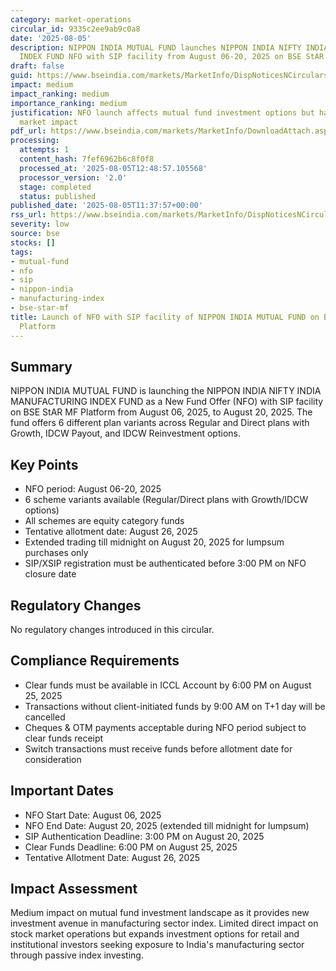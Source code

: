 ```yaml
---
category: market-operations
circular_id: 9335c2ee9ab9c0a8
date: '2025-08-05'
description: NIPPON INDIA MUTUAL FUND launches NIPPON INDIA NIFTY INDIA MANUFACTURING
  INDEX FUND NFO with SIP facility from August 06-20, 2025 on BSE StAR MF Platform.
draft: false
guid: https://www.bseindia.com/markets/MarketInfo/DispNoticesNCirculars.aspx?Noticeid={C1365700-BBD8-4B00-9AC5-053C057A993F}&noticeno=20250805-29&dt=08/05/2025&icount=29&totcount=32&flag=0
impact: medium
impact_ranking: medium
importance_ranking: medium
justification: NFO launch affects mutual fund investment options but has limited direct
  market impact
pdf_url: https://www.bseindia.com/markets/MarketInfo/DownloadAttach.aspx?id=20250805-29&attachedId=
processing:
  attempts: 1
  content_hash: 7fef6962b6c8f0f8
  processed_at: '2025-08-05T12:48:57.105568'
  processor_version: '2.0'
  stage: completed
  status: published
published_date: '2025-08-05T11:37:57+00:00'
rss_url: https://www.bseindia.com/markets/MarketInfo/DispNoticesNCirculars.aspx?Noticeid={C1365700-BBD8-4B00-9AC5-053C057A993F}&noticeno=20250805-29&dt=08/05/2025&icount=29&totcount=32&flag=0
severity: low
source: bse
stocks: []
tags:
- mutual-fund
- nfo
- sip
- nippon-india
- manufacturing-index
- bse-star-mf
title: Launch of NFO with SIP facility of NIPPON INDIA MUTUAL FUND on BSE StAR MF
  Platform
---
```


## Summary

NIPPON INDIA MUTUAL FUND is launching the NIPPON INDIA NIFTY INDIA MANUFACTURING INDEX FUND as a New Fund Offer (NFO) with SIP facility on BSE StAR MF Platform from August 06, 2025, to August 20, 2025. The fund offers 6 different plan variants across Regular and Direct plans with Growth, IDCW Payout, and IDCW Reinvestment options.

## Key Points

- NFO period: August 06-20, 2025
- 6 scheme variants available (Regular/Direct plans with Growth/IDCW options)
- All schemes are equity category funds
- Tentative allotment date: August 26, 2025
- Extended trading till midnight on August 20, 2025 for lumpsum purchases only
- SIP/XSIP registration must be authenticated before 3:00 PM on NFO closure date

## Regulatory Changes

No regulatory changes introduced in this circular.

## Compliance Requirements

- Clear funds must be available in ICCL Account by 6:00 PM on August 25, 2025
- Transactions without client-initiated funds by 9:00 AM on T+1 day will be cancelled
- Cheques & OTM payments acceptable during NFO period subject to clear funds receipt
- Switch transactions must receive funds before allotment date for consideration

## Important Dates

- NFO Start Date: August 06, 2025
- NFO End Date: August 20, 2025 (extended till midnight for lumpsum)
- SIP Authentication Deadline: 3:00 PM on August 20, 2025
- Clear Funds Deadline: 6:00 PM on August 25, 2025
- Tentative Allotment Date: August 26, 2025

## Impact Assessment

Medium impact on mutual fund investment landscape as it provides new investment avenue in manufacturing sector index. Limited direct impact on stock market operations but expands investment options for retail and institutional investors seeking exposure to India's manufacturing sector through passive index investing.